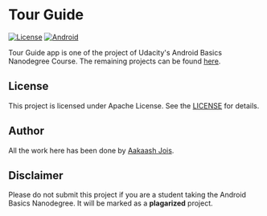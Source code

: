 # Tour Guide
[![License](https://img.shields.io/badge/License-Apache%202.0-blue.svg)](https://opensource.org/licenses/Apache-2.0)
[![Android](https://img.shields.io/badge/made%20for-android-green.svg)](https://www.android.com/)

Tour Guide app is one of the project of Udacity's Android Basics Nanodegree Course. The remaining projects can be found [here](https://aakaashjois.github.io/Udacity-Android-Basics-Projects/).

## License
This project is licensed under Apache License. See the [LICENSE](LICENSE.md) for details.

## Author
All the work here has been done by [Aakaash Jois](https://github.com/aakaashjois).

## Disclaimer
Please do not submit this project if you are a student taking the Android Basics Nanodegree. It will be marked as a **plagarized** project.
